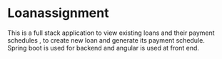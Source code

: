 
# Loanassignment
This is a full stack application to view existing loans and  their payment schedules , 
to create new loan and generate its payment schedule.  
Spring boot is used for backend and angular is used at front end.
